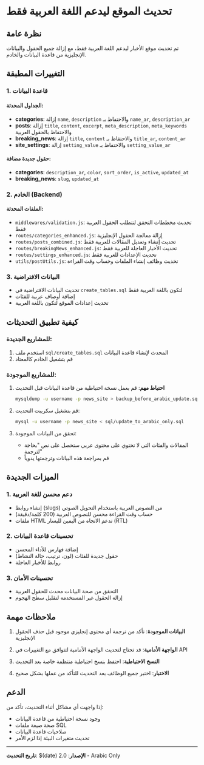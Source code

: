 # تحديث الموقع ليدعم اللغة العربية فقط

## نظرة عامة
تم تحديث موقع الأخبار ليدعم اللغة العربية فقط، مع إزالة جميع الحقول والبيانات الإنجليزية من قاعدة البيانات والخادم.

## التغييرات المطبقة

### 1. قاعدة البيانات

#### الجداول المحدثة:
- **categories**: إزالة `name`, `description` والاحتفاظ بـ `name_ar`, `description_ar`
- **posts**: إزالة `title`, `content`, `excerpt`, `meta_description`, `meta_keywords` والاحتفاظ بالحقول العربية
- **breaking_news**: إزالة `title`, `content` والاحتفاظ بـ `title_ar`, `content_ar`
- **site_settings**: إزالة `setting_value` والاحتفاظ بـ `setting_value_ar`

#### حقول جديدة مضافة:
- **categories**: `description_ar`, `color`, `sort_order`, `is_active`, `updated_at`
- **breaking_news**: `slug`, `updated_at`

### 2. الخادم (Backend)

#### الملفات المحدثة:
- `middlewares/validation.js`: تحديث مخططات التحقق لتتطلب الحقول العربية فقط
- `routes/categories_enhanced.js`: إزالة معالجة الحقول الإنجليزية
- `routes/posts_combined.js`: تحديث إنشاء وتعديل المقالات للعربية فقط
- `routes/breakingNews_enhanced.js`: تحديث الأخبار العاجلة للعربية فقط
- `routes/settings_enhanced.js`: تحديث الإعدادات للعربية فقط
- `utils/postUtils.js`: تحديث وظائف إنشاء الملفات وحساب وقت القراءة

### 3. البيانات الافتراضية
- تحديث البيانات الافتراضية في `create_tables.sql` لتكون باللغة العربية فقط
- إضافة أوصاف عربية للفئات
- تحديث إعدادات الموقع لتكون باللغة العربية

## كيفية تطبيق التحديثات

### للمشاريع الجديدة:
1. استخدم ملف `sql/create_tables.sql` المحدث لإنشاء قاعدة البيانات
2. قم بتشغيل الخادم كالمعتاد

### للمشاريع الموجودة:
1. **احتياط مهم**: قم بعمل نسخة احتياطية من قاعدة البيانات قبل التحديث
   ```bash
   mysqldump -u username -p news_site > backup_before_arabic_update.sql
   ```

2. قم بتشغيل سكريبت التحديث:
   ```bash
   mysql -u username -p news_site < sql/update_to_arabic_only.sql
   ```

3. تحقق من البيانات الموجودة:
   - المقالات والفئات التي لا تحتوي على محتوى عربي ستحصل على نص "بحاجة لترجمة"
   - قم بمراجعة هذه البيانات وترجمتها يدوياً

## الميزات الجديدة

### 1. دعم محسن للغة العربية
- إنشاء روابط (slugs) من النصوص العربية باستخدام التحويل الصوتي
- حساب وقت القراءة محسن للنصوص العربية (200 كلمة/دقيقة)
- ملفات HTML تدعم الاتجاه من اليمين لليسار (RTL)

### 2. تحسينات قاعدة البيانات
- إضافة فهارس للأداء المحسن
- حقول جديدة للفئات (لون، ترتيب، حالة النشاط)
- روابط للأخبار العاجلة

### 3. تحسينات الأمان
- التحقق من صحة البيانات محدث للحقول العربية
- إزالة الحقول غير المستخدمة لتقليل سطح الهجوم

## ملاحظات مهمة

1. **البيانات الموجودة**: تأكد من ترجمة أي محتوى إنجليزي موجود قبل حذف الحقول الإنجليزية

2. **الواجهة الأمامية**: قد تحتاج لتحديث الواجهة الأمامية لتتوافق مع التغييرات في API

3. **النسخ الاحتياطية**: احتفظ بنسخ احتياطية منتظمة خاصة بعد التحديث

4. **الاختبار**: اختبر جميع الوظائف بعد التحديث للتأكد من عملها بشكل صحيح

## الدعم
إذا واجهت أي مشاكل أثناء التحديث، تأكد من:
- وجود نسخة احتياطية من قاعدة البيانات
- صحة صيغة ملفات SQL
- صلاحيات قاعدة البيانات
- تحديث متغيرات البيئة إذا لزم الأمر

---

**تاريخ التحديث**: $(date)
**الإصدار**: 2.0 - Arabic Only